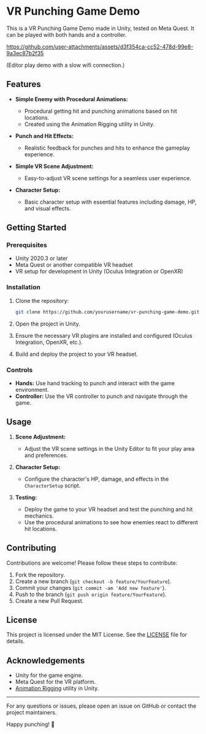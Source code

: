 # VR Punching Game Demo

This is a VR Punching Game Demo made in Unity, tested on Meta Quest. It can be played with both hands and a controller.


https://github.com/user-attachments/assets/d3f354ca-cc52-478d-99e8-9a3ec87b2f35

(Editor play demo with a slow wifi connection.)

## Features

- **Simple Enemy with Procedural Animations:** 
  - Procedural getting hit and punching animations based on hit locations.
  - Created using the Animation Rigging utility in Unity.

- **Punch and Hit Effects:**
  - Realistic feedback for punches and hits to enhance the gameplay experience.

- **Simple VR Scene Adjustment:**
  - Easy-to-adjust VR scene settings for a seamless user experience.

- **Character Setup:**
  - Basic character setup with essential features including damage, HP, and visual effects.

## Getting Started

### Prerequisites

- Unity 2020.3 or later
- Meta Quest or another compatible VR headset
- VR setup for development in Unity (Oculus Integration or OpenXR)

### Installation

1. Clone the repository:

    ```sh
    git clone https://github.com/yourusername/vr-punching-game-demo.git
    ```

2. Open the project in Unity.

3. Ensure the necessary VR plugins are installed and configured (Oculus Integration, OpenXR, etc.).

4. Build and deploy the project to your VR headset.

### Controls

- **Hands:** Use hand tracking to punch and interact with the game environment.
- **Controller:** Use the VR controller to punch and navigate through the game.

## Usage

1. **Scene Adjustment:**
   - Adjust the VR scene settings in the Unity Editor to fit your play area and preferences.

2. **Character Setup:**
   - Configure the character's HP, damage, and effects in the `CharacterSetup` script.

3. **Testing:**
   - Deploy the game to your VR headset and test the punching and hit mechanics.
   - Use the procedural animations to see how enemies react to different hit locations.

## Contributing

Contributions are welcome! Please follow these steps to contribute:

1. Fork the repository.
2. Create a new branch (`git checkout -b feature/YourFeature`).
3. Commit your changes (`git commit -am 'Add new feature'`).
4. Push to the branch (`git push origin feature/YourFeature`).
5. Create a new Pull Request.

## License

This project is licensed under the MIT License. See the [LICENSE](LICENSE) file for details.

## Acknowledgements

- Unity for the game engine.
- Meta Quest for the VR platform.
- [Animation Rigging](https://docs.unity3d.com/Packages/com.unity.animation.rigging@1.0/manual/index.html) utility in Unity.

---

For any questions or issues, please open an issue on GitHub or contact the project maintainers.

Happy punching! 🥊
